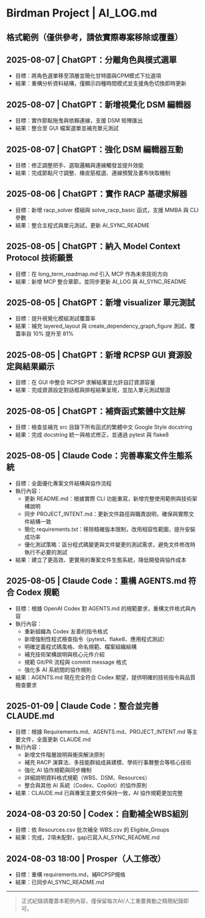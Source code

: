<!-- AI/人工自動任務與重大異動/bug/決策日誌，回溯必查。 -->

# Birdman Project | AI_LOG.md

## 格式範例（僅供參考，請依實際專案移除或覆蓋）

## 2025-08-07 | ChatGPT：分離角色與模式選單
- 目標：將角色選單移至頂層並簡化甘特圖與CPM模式下拉選項
- 結果：重構分析資料結構，僅顯示四種時間模式並支援角色切換即時更新

## 2025-08-07 | ChatGPT：新增視覺化 DSM 編輯器
- 目標：實作節點拖曳與依賴連線，支援 DSM 矩陣匯出
- 結果：整合至 GUI 檔案選單並補充單元測試

## 2025-08-07 | ChatGPT：強化 DSM 編輯器互動
- 目標：修正調整把手、選取邏輯與連線觸發並提升效能
- 結果：完成節點尺寸調整、橡皮筋框選、連線預覽及畫布快取機制

## 2025-08-06 | ChatGPT：實作 RACP 基礎求解器
- 目標：新增 racp_solver 模組與 solve_racp_basic 函式，支援 MMBA 與 CLI 參數
- 結果：整合主程式與單元測試，更新 AI_SYNC_README

## 2025-08-05 | ChatGPT：納入 Model Context Protocol 技術願景
- 目標：在 long_term_roadmap.md 引入 MCP 作為未來技術方向
- 結果：新增 MCP 整合章節，並同步更新 AI_LOG 與 AI_SYNC_README

## 2025-08-05 | ChatGPT：新增 visualizer 單元測試
- 目標：提升視覺化模組測試覆蓋率
- 結果：補充 layered_layout 與 create_dependency_graph_figure 測試，覆蓋率自 10% 提升至 81%

## 2025-08-05 | ChatGPT：新增 RCPSP GUI 資源設定與結果顯示
- 目標：在 GUI 中整合 RCPSP 求解結果並允許自訂資源容量
- 結果：完成資源設定對話框與排程結果呈現，並加入單元測試驗證

## 2025-08-05 | ChatGPT：補齊函式繁體中文註解
- 目標：檢查並補充 src 目錄下所有函式的繁體中文 Google Style docstring
- 結果：完成 docstring 統一與格式修正，並通過 pytest 與 flake8

## 2025-08-05 | Claude Code：完善專案文件生態系統
- 目標：全面優化專案文件結構與協作流程
- 執行內容：
  - 更新 README.md：根據實際 CLI 功能重寫，新增完整使用範例與技術架構說明
  - 同步 PROJECT_INTENT.md：更新文件路徑與職責說明，確保與實際文件結構一致
  - 簡化 requirements.txt：移除精確版本限制，改用相容性範圍，提升安裝成功率
  - 優化測試策略：區分程式碼變更與文件變更的測試需求，避免文件修改時執行不必要的測試
- 結果：建立了更高效、更實用的專案文件生態系統，降低開發與協作成本

## 2025-08-05 | Claude Code：重構 AGENTS.md 符合 Codex 規範
- 目標：根據 OpenAI Codex 對 AGENTS.md 的規範要求，重構文件格式與內容
- 執行內容：
  - 重新組織為 Codex 友善的指令格式
  - 新增強制性程式檢查指令（pytest、flake8、應用程式測試）
  - 明確定義程式碼風格、命名規範、檔案組織結構
  - 補充技術架構說明與核心元件介紹
  - 規範 Git/PR 流程與 commit message 格式
  - 強化多 AI 系統間的協作規則
- 結果：AGENTS.md 現在完全符合 Codex 期望，提供明確的技術指令與品質檢查要求

## 2025-01-09 | Claude Code：整合並完善 CLAUDE.md
- 目標：根據 Requirements.md、AGENTS.md、PROJECT_INTENT.md 等主要文件，全面更新 CLAUDE.md
- 執行內容：
  - 新增文件階層說明與衝突解決原則
  - 補充 RACP 演算法、多技能群組成員建模、學術行事曆整合等核心技術
  - 強化 AI 協作規範與同步機制
  - 詳細說明資料格式規範（WBS、DSM、Resources）
  - 整合與其他 AI 系統（Codex、Copilot）的協作原則
- 結果：CLAUDE.md 已與專案主要文件保持一致，AI 協作規範更加完整

## 2024-08-03 20:50 | Codex：自動補全WBS組別
- 目標：依 Resources.csv 批次補全 WBS.csv 的 Eligible_Groups
- 結果：完成，2項未配對，gap已寫入AI_SYNC_README.md

## 2024-08-03 18:00 | Prosper（人工修改）
- 目標：重構 requirements.md，補RCPSP規格
- 結果：已同步AI_SYNC_README.md

---

> 正式紀錄請覆蓋本範例內容，僅保留每次AI/人工重要異動之精簡紀錄即可。

